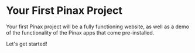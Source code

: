 # Your First Pinax Project

Your first Pinax project will be a fully functioning website, as well as a demo of the functionality of the Pinax apps that come pre-installed.

Let's get started!
